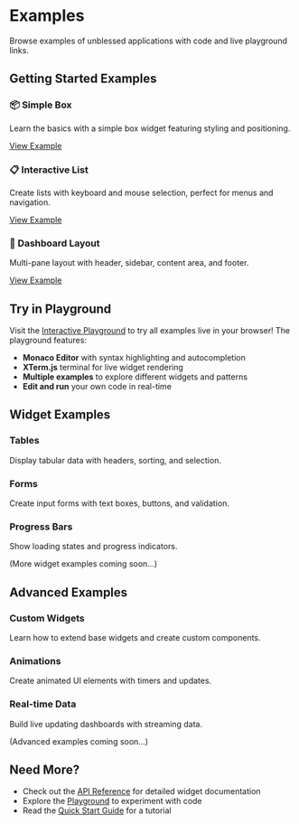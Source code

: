 # Examples

Browse examples of unblessed applications with code and live playground links.

## Getting Started Examples

<div className="row" style={{marginBottom: '2rem'}}>
  <div className="col col--4">
    <div className="card">
      <div className="card__header">
        <h3>📦 Simple Box</h3>
      </div>
      <div className="card__body">
        <p>Learn the basics with a simple box widget featuring styling and positioning.</p>
      </div>
      <div className="card__footer">
        <a href="./getting-started/simple-box" className="button button--secondary button--block">View Example</a>
      </div>
    </div>
  </div>

  <div className="col col--4">
    <div className="card">
      <div className="card__header">
        <h3>📋 Interactive List</h3>
      </div>
      <div className="card__body">
        <p>Create lists with keyboard and mouse selection, perfect for menus and navigation.</p>
      </div>
      <div className="card__footer">
        <a href="./getting-started/interactive-list" className="button button--secondary button--block">View Example</a>
      </div>
    </div>
  </div>

  <div className="col col--4">
    <div className="card">
      <div className="card__header">
        <h3>🎨 Dashboard Layout</h3>
      </div>
      <div className="card__body">
        <p>Multi-pane layout with header, sidebar, content area, and footer.</p>
      </div>
      <div className="card__footer">
        <a href="./getting-started/dashboard" className="button button--secondary button--block">View Example</a>
      </div>
    </div>
  </div>
</div>

## Try in Playground

Visit the [Interactive Playground](/playground) to try all examples live in your browser! The playground features:

- **Monaco Editor** with syntax highlighting and autocompletion
- **XTerm.js** terminal for live widget rendering
- **Multiple examples** to explore different widgets and patterns
- **Edit and run** your own code in real-time

## Widget Examples

### Tables
Display tabular data with headers, sorting, and selection.

### Forms
Create input forms with text boxes, buttons, and validation.

### Progress Bars
Show loading states and progress indicators.

(More widget examples coming soon...)

## Advanced Examples

### Custom Widgets
Learn how to extend base widgets and create custom components.

### Animations
Create animated UI elements with timers and updates.

### Real-time Data
Build live updating dashboards with streaming data.

(Advanced examples coming soon...)

## Need More?

- Check out the [API Reference](/docs/api/screen) for detailed widget documentation
- Explore the [Playground](/playground) to experiment with code
- Read the [Quick Start Guide](/docs/getting-started/quick-start) for a tutorial
